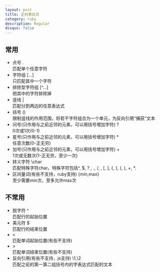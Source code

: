 ```yaml
---
layout: post
title: 正则表达式
category: ruby
description: Regular
disqus: false
---
```


## 常用
* 点号 .    
匹配单个任意字符
* 字符组 [...]   
只匹配其中一个字符
* 排除型字符组 [^...]   
把其中的字符排除掉
* 竖线 |   
匹配分割两边的任意表达式   
* 括号 ()   
限制竖线的作用范围，将若干字符组合为一个单元，为反向引用“捕获”文本   
* 问号(只作用与之前近邻的元素，可以用括号增加字符) ?   
0次或1次(0-1)
* 星号(只作用与之前近邻的元素，可以用括号增加字符) *   
任意次数(0-正无穷)
* 加号(只作用与之前近邻的元素，可以用括号增加字符) +   
1次或无数次(1-正无穷，至少一次)
* 转义字符 \char   
匹配特殊字符char。特殊字符包括^, $, ? , ., /, \, [, ], {, }, (, ), +, *.
* 区间量词(有些不支持，ruby支持) {min,max}   
至少需要min次，至多允许max次


## 不常用
* 脱字符 ^   
匹配行的起始位置
* 美元符 $   
匹配行的结束位置
* \<   
匹配单词起始位置(有些不支持)
* \>   
匹配单词结束位置(有些不支持)
* 反向引用(有些不支持，js支持) \1,\2   
匹配之前的第一第二组括号内的字表达式匹配的文本

